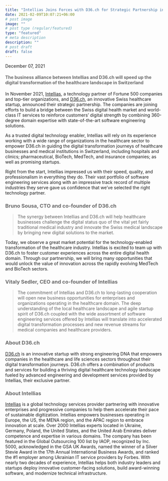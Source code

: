 ```yaml
---
title: "Intellias Joins Forces with D36.ch for Strategic Partnership in the Digital Health Domain"
date: 2021-02-09T10:07:21+06:00
# post image
image: ""
# post type (regular/featured)
type: "featured"
# meta description
description: ""
# post draft
draft: false
---
```


December 07, 2021
</br>  

<style>
    h2, h3, h4
    {
        color: #696969 !important;
    }
</style>
#### The business alliance between Intellias and D36.ch will speed up the digital transformation of the healthcare landscape in Switzerland

In November 2021, [Intellias](www.intellias.com), a technology partner of Fortune 500 companies and top-tier organizations, and [D36.ch](www.d36.ch), an innovative Swiss healthcare startup, announced their strategic partnership. The companies are joining efforts to build a bridge between the Swiss digital health market and world-class IT services to reinforce customers’ digital strength by combining 360-degree domain expertise with state-of-the-art software engineering solutions.

As a trusted digital technology enabler, Intellias will rely on its experience working with a wide range of organizations in the healthcare sector to empower D36.ch in guiding the digital transformation journeys of healthcare businesses and medical institutions in Switzerland, including hospitals and clinics; pharmaceutical, BioTech, MedTech, and insurance companies; as well as promising startups.

Right from the start, Intellias impressed us with their speed, quality, and professionalism in everything they do. Their vast portfolio of software engineering services along with an impressive track record of multiple industries they serve gave us confidence that we’ve selected the right technology partner.

### Bruno Sousa, CTO and co-founder of D36.ch
> The synergy between Intellias and D36.ch will help healthcare businesses challenge the digital status quo  of the vital yet fairly traditional medical industry and innovate the Swiss medical landscape by bringing new digital solutions to the market.

Today, we observe a great market potential for the technology-enabled transformation of the healthcare industry. Intellias is excited to team up with D36.ch to foster customer experiences across the entire digital health domain. Through our partnership, we will bring many opportunities that would unlock the value of innovation across the rapidly evolving MedTech and BioTech sectors.

### Vitaly Sedler, CEO and co-founder of Intellias
> The commitment of Intellias and D36.ch to long-lasting cooperation will open new business opportunities for enterprises and organizations operating in the healthcare domain. The deep understanding of the local healthcare landscape and agile startup spirit of D36.ch coupled with the wide assortment of software engineering services offered by Intellias will translate into accelerated digital transformation processes and new revenue streams for medical companies and healthcare providers.

### About D36.ch
[D36.ch](www.d36.ch) is an innovative startup with strong engineering DNA that empowers companies in the healthcare and life sciences sectors throughout their digital transformation journeys. D36.ch offers a combination of products and services for building a thriving digital healthcare technology landscape fueled by advanced engineering and development services provided by Intellias, their exclusive partner.

### About Intellias
[Intellias](www.intellias.com) is a global technology services provider partnering with innovative enterprises and progressive companies to help them accelerate their pace of sustainable digitization. Intellias empowers businesses operating in Europe, the US, the MENA region, and the APAC region to embrace innovation at scale. Over 2000 Intellias experts located in Ukraine, Germany, Poland, the United States, and the United Arab Emirates deliver competence and expertise in various domains. The company has been featured in the Global Outsourcing 100 list by IAOP, recognized by Inc. 5000, acknowledged in the GSA UK Awards, named the winner of a Silver Stevie Award in the 17th Annual International Business Awards, and ranked the #1 employer among Ukrainian IT service providers by Forbes. With nearly two decades of experience, Intellias helps both industry leaders and startups deploy innovative customer-facing solutions, build award-winning software, and modernize technical infrastructure.
